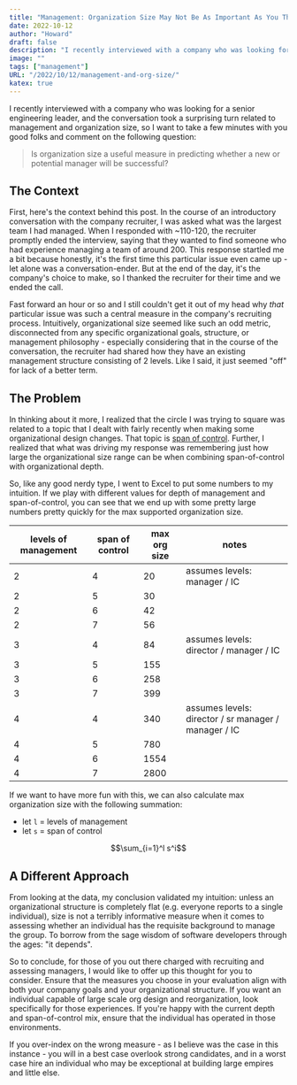 ```yaml
---
title: "Management: Organization Size May Not Be As Important As You Think"
date: 2022-10-12
author: "Howard"
draft: false
description: "I recently interviewed with a company who was looking for a senior engineering leader, and the conversation took a surprising turn, so I want to take a few minutes with you good folks and think about what makes a manager qualified to build or lead an organization of a certain size."
image: ""
tags: ["management"]
URL: "/2022/10/12/management-and-org-size/"
katex: true
---
```


I recently interviewed with a company who was looking for a senior engineering leader, and the conversation took a surprising turn related to management and organization size, so I want to take a few minutes with you good folks and comment on the following question:

> Is organization size a useful measure in predicting whether a new or potential manager will be successful? 

## The Context

First, here's the context behind this post. In the course of an introductory conversation with the company recruiter, I was asked what was the largest team I had managed. When I responded with \~110-120, the recruiter promptly ended the interview, saying that they wanted to find someone who had experience managing a team of around 200. This response startled me a bit because honestly, it's the first time this particular issue even came up - let alone was a conversation-ender. But at the end of the day, it's the company's choice to make, so I thanked the recruiter for their time and we ended the call.

Fast forward an hour or so and I still couldn't get it out of my head why _that_ particular issue was such a central measure in the company's recruiting process. Intuitively, organizational size seemed like such an odd metric, disconnected from any specific organizational goals, structure, or management philosophy - especially considering that in the course of the conversation, the recruiter had shared how they have an existing management structure consisting of 2 levels. Like I said, it just seemed "off" for lack of a better term.

## The Problem 

In thinking about it more, I realized that the circle I was trying to square was related to a topic that I dealt with fairly recently when making some organizational design changes. That topic is [span of control](https://en.wikipedia.org/wiki/Span_of_control). Further, I realized that what was driving my response was remembering just how large the organizational size range can be when combining span-of-control with organizational depth.

So, like any good nerdy type, I went to Excel to put some numbers to my intuition. If we play with different values for depth of management and span-of-control, you can see that we end up with some pretty large numbers pretty quickly for the max supported organization size.

| levels of management | span of control | max org size | notes |
| -------------------- | --------------- | ------------ | ----- |
| 2 | 4 | 20 | assumes levels: manager / IC |
| 2 | 5 | 30 |  |
| 2 | 6 | 42 |  |
| 2 | 7 | 56 |  |
| 3 | 4 | 84 | assumes levels: director / manager / IC |
| 3 | 5 | 155 |  |
| 3 | 6 | 258 |  |
| 3 | 7 | 399 |  |
| 4 | 4 | 340 | assumes levels: director / sr manager / manager / IC |
| 4 | 5 | 780 |  |
| 4 | 6 | 1554 |  |
| 4 | 7 | 2800 |  |

If we want to have more fun with this, we can also calculate max organization size with the following summation: 

* let `l` = levels of management
* let `s` = span of control

$$\sum_{i=1}^l s^i$$

## A Different Approach

From looking at the data, my conclusion validated my intuition: unless an organizational structure is completely flat (e.g. everyone reports to a single individual), size is not a terribly informative measure when it comes to assessing whether an individual has the requisite background to manage the group. To borrow from the sage wisdom of software developers through the ages: "it depends".

So to conclude, for those of you out there charged with recruiting and assessing managers, I would like to offer up this thought for you to consider. Ensure that the measures you choose in your evaluation align with both your company goals and your organizational structure. If you want an individual capable of large scale org design and reorganization, look specifically for those experiences. If you're happy with the current depth and span-of-control mix, ensure that the individual has operated in those environments.

If you over-index on the wrong measure - as I believe was the case in this instance - you will in a best case overlook strong candidates, and in a worst case hire an individual who may be exceptional at building large empires and little else.